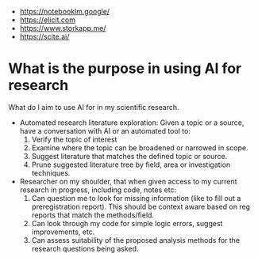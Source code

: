 - https://notebooklm.google/
- https://elicit.com
- https://www.storkapp.me/ 
- https://scite.ai/

# What is the purpose in using AI for research

What do I aim to use AI for in my scientific research.

- Automated research literature exploration: Given a topic or a source, have a conversation with AI or an automated tool to:
    1. Verify the topic of interest
    2. Examine where the topic can be broadened or narrowed in scope.
    3. Suggest literature that matches the defined topic or source.
    4. Prune suggested literature tree by field, area or investigation techniques.
- Researcher on my shoulder, that when given access to my current research in progress, including code, notes etc:
    1. Can question me to look for missing information (like to fill out a preregistration report). This should be context aware based on reg reports that match the methods/field.
    2. Can look through my code for simple logic errors, suggest improvements, etc.
    3. Can assess suitability of the proposed analysis methods for the research questions being asked.